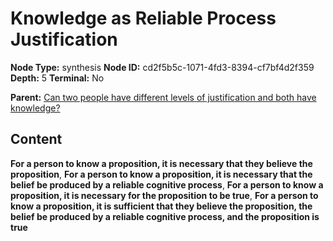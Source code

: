 # Knowledge as Reliable Process Justification

**Node Type:** synthesis
**Node ID:** cd2f5b5c-1071-4fd3-8394-cf7bf4d2f359
**Depth:** 5
**Terminal:** No

**Parent:** [Can two people have different levels of justification and both have knowledge?](can-two-people-have-different-levels-of-justification-and-both-have-knowledge-antithesis-6b9bfa93-1bf2-4d92-8b05-3927f13b2c4b.md)

## Content

**For a person to know a proposition, it is necessary that they believe the proposition**, **For a person to know a proposition, it is necessary that the belief be produced by a reliable cognitive process**, **For a person to know a proposition, it is necessary for the proposition to be true**, **For a person to know a proposition, it is sufficient that they believe the proposition, the belief be produced by a reliable cognitive process, and the proposition is true**
